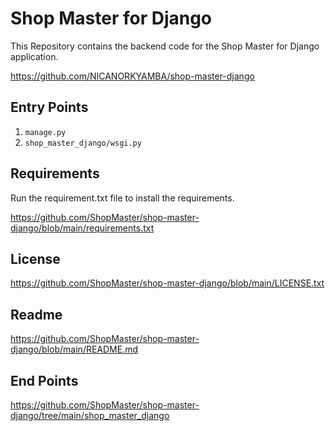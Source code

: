 <h1>Shop Master for Django</h1>

<p>This Repository contains the backend code for the Shop Master for Django application.</p>

<p><a href="https://github.com/NICANORKYAMBA/shop-master-django">https://github.com/NICANORKYAMBA/shop-master-django</a></p>

<h2>Entry Points</h2>
<ol>
    <li><code>manage.py</code></li>
    <li><code>shop_master_django/wsgi.py</code></li>
</ol>

<h2>Requirements</h2>
<p>Run the requirement.txt file to install the requirements.</p>

<p><a href="https://github.com/ShopMaster/shop-master-django/blob/main/requirements.txt">https://github.com/ShopMaster/shop-master-django/blob/main/requirements.txt</a></p>

<h2>License</h2>
<p><a href="https://github.com/ShopMaster/shop-master-django/blob/main/LICENSE.txt">https://github.com/ShopMaster/shop-master-django/blob/main/LICENSE.txt</a></p>

<h2>Readme</h2>
<p><a href="https://github.com/ShopMaster/shop-master-django/blob/main/README.md">https://github.com/ShopMaster/shop-master-django/blob/main/README.md</a></p>

<h2>End Points</h2>

<p><a href="https://github.com/ShopMaster/shop-master-django/tree/main/shop_master_django">https://github.com/ShopMaster/shop-master-django/tree/main/shop_master_django</a></p>
